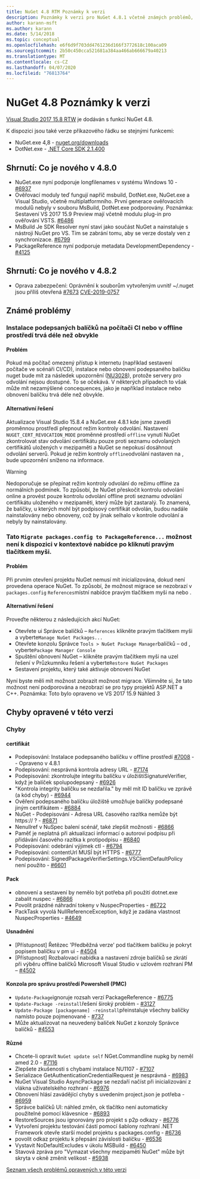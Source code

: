 ```yaml
---
title: NuGet 4.8 RTM Poznámky k verzi
description: Poznámky k verzi pro NuGet 4.8.1 včetně známých problémů, oprav chyb, přidaných funkcí a řadičů domény.
author: karann-msft
ms.author: karann
ms.date: 5/14/2018
ms.topic: conceptual
ms.openlocfilehash: e6f6d9f703dd4761236d166f3772618c100aca09
ms.sourcegitcommit: 2b50c450cca521681a384aa466ab666679a40213
ms.translationtype: MT
ms.contentlocale: cs-CZ
ms.lasthandoff: 04/07/2020
ms.locfileid: "76813764"
---
```

# <a name="nuget-48-release-notes"></a>NuGet 4.8 Poznámky k verzi

[Visual Studio 2017 15.8 RTW](https://www.visualstudio.com/news/releasenotes/vs2017-relnotes) je dodáván s funkcí NuGet 4.8.


K dispozici jsou také verze příkazového řádku se stejnými funkcemi:
* NuGet.exe 4,8 - [nuget.org/downloads](https://nuget.org/downloads)
* DotNet.exe - [.NET Core SDK 2.1.400](https://www.microsoft.com/net/download/visual-studio-sdks)


## <a name="summary-whats-new-in-480"></a>Shrnutí: Co je nového v 4.8.0
* NuGet.exe nyní podporuje longfilenames v systému Windows 10 - [#6937](https://github.com/NuGet/Home/issues/6937)
* Ověřovací moduly teď fungují napříč msbuild, DotNet.exe, NuGet.exe a Visual Studio, včetně multiplatformního. První generace ověřovacích modulů nebyly v souboru MsBuild, DotNet.exe podporovány. Poznámka: Sestavení VS 2017 15.9 Preview mají včetně modulu plug-in pro ověřování VSTS. [#6486](https://github.com/NuGet/Home/issues/6486)
* MsBuild Je SDK Resolver nyní staví jako součást NuGet a nainstaluje s nástroji NuGet pro VS. Tím se zabrání tomu, aby se verze dostaly ven z synchronizace. [#6799](https://github.com/NuGet/Home/issues/6799)
* PackageReference nyní podporuje metadata DevelopmentDependency - [#4125](https://github.com/NuGet/Home/issues/4125)

## <a name="summary-whats-new-in-482"></a>Shrnutí: Co je nového v 4.8.2

* Oprava zabezpečení: Oprávnění k souborům vytvořeným uvnitř ~/.nuget jsou příliš otevřená [#7673](https://github.com/NuGet/Home/issues/7673) [CVE-2019-0757](https://portal.msrc.microsoft.com/en-us/security-guidance/advisory/CVE-2019-0757)

## <a name="known-issues"></a>Známé problémy
### <a name="installing-signed-packages-on-a-ci-machine-or-in-an-offline-environment-takes-longer-than-usual"></a>Instalace podepsaných balíčků na počítači CI nebo v offline prostředí trvá déle než obvykle

#### <a name="issue"></a>Problém
Pokud má počítač omezený přístup k internetu (například sestavení počítače ve scénáři CI/CD), instalace nebo obnovení podepsaného balíčku nuget bude mít za následek upozornění ([NU3028](../reference/errors-and-warnings/nu3028.md)), protože servery pro odvolání nejsou dostupné. To se očekává. V některých případech to však může mít nezamýšlené concequences, jako je například instalace nebo obnovení balíčku trvá déle než obvykle.

#### <a name="workaround"></a>Alternativní řešení
Aktualizace Visual Studio 15.8.4 a NuGet.exe 4.8.1 kde jsme zavedli proměnnou prostředí přepnout režim kontroly odvolání.
Nastavení `NUGET_CERT_REVOCATION_MODE` proměnné prostředí `offline` vynutí NuGet zkontrolovat stav odvolání certifikátu pouze proti seznamu odvolaných certifikátů uložených v mezipaměti a NuGet se nepokusí dosáhnout odvolání serverů. Pokud je režim kontroly `offline`odvolání nastaven na , bude upozornění sníženo na informace.

> [!Warning]
> Nedoporučuje se přepínat režim kontroly odvolání do režimu offline za normálních podmínek. To způsobí, že NuGet přeskočit kontrolu odvolání online a provést pouze kontrolu odvolání offline proti seznamu odvolání certifikátu uloženého v mezipaměti, který může být zastaralý. To znamená, že balíčky, u kterých mohl být podpisový certifikát odvolán, budou nadále nainstalovány nebo obnoveny, což by jinak selhalo v kontrole odvolání a nebyly by nainstalovány.

### <a name="the-migrate-packagesconfig-to-packagereference-option-is-not-available-in-the-right-click-context-menu"></a>Tato `Migrate packages.config to PackageReference...` možnost není k dispozici v kontextové nabídce po kliknutí pravým tlačítkem myši.

#### <a name="issue"></a>Problém

Při prvním otevření projektu NuGet nemusí mít inicializována, dokud není provedena operace NuGet. To způsobí, že možnost migrace se nezobrazí v `packages.config` `References`místní nabídce pravým tlačítkem myši na nebo .

#### <a name="workaround"></a>Alternativní řešení

Proveďte některou z následujících akcí NuGet:
* Otevřete ui Správce balíčků – `References` klikněte pravým tlačítkem myši a vyberte`Manage NuGet Packages...`
* Otevřete konzolu Správce `Tools > NuGet Package Manager`balíčků – od , vyberte`Package Manager Console`
* Spuštění obnovení NuGet – klikněte pravým tlačítkem myši na uzel řešení v Průzkumníku řešení a vyberte`Restore NuGet Packages`
* Sestavení projektu, který také aktivuje obnovení NuGet

Nyní byste měli mít možnost zobrazit možnost migrace. Všimněte si, že tato možnost není podporována a nezobrazí se pro typy projektů ASP.NET a C++.
Poznámka: Toto bylo opraveno ve VS 2017 15.9 Náhled 3

## <a name="issues-fixed-in-this-release"></a>Chyby opravené v této verzi

### <a name="bugs"></a>Chyby
#### <a name="signing"></a>certifikát
* Podepisování: Instalace podepsaného balíčku v offline prostředí [#7008](https://github.com/NuGet/Home/issues/7008) -- Opraveno v 4.8.1
* Podepisování: nesprávná kontrola adresy URL - [#7174](https://github.com/NuGet/Home/issues/7174)
* Podepisování: zkontrolujte integritu balíčku v úložištiSignatureVerifier, když je balíček spolupodepsaný - [#6926](https://github.com/NuGet/Home/issues/6926)
* "Kontrola integrity balíčku se nezdařila." by měl mít ID balíčku ve zprávě (a kód chyby) - [#6944](https://github.com/NuGet/Home/issues/6944)
* Ověření podepsaného balíčku úložiště umožňuje balíčky podepsané jiným certifikátem - [#6884](https://github.com/NuGet/Home/issues/6884)
* NuGet - Podepisování - Adresa URL časového razítka nemůže být https:// ? - [#6871](https://github.com/NuGet/Home/issues/6871)
* Nenullref v NuSpec balení scénář, také zlepšit možnosti - [#6866](https://github.com/NuGet/Home/issues/6866)
* Paměť je neplatná při aktualizaci informací o autorovi podpisu při přidávání časového razítka k protipodpisu - [#6840](https://github.com/NuGet/Home/issues/6840)
* Podepisování: odebrání výjimek ctl - [#6794](https://github.com/NuGet/Home/issues/6794)
* Podepisování: contentUrl MUSÍ být HTTPS - [#6777](https://github.com/NuGet/Home/issues/6777)
* Podepisování: SignedPackageVerifierSettings.VSClientDefaultPolicy není použito - [#6601](https://github.com/NuGet/Home/issues/6601)


#### <a name="pack"></a>Pack
* obnovení a sestavení by nemělo být potřeba při použití dotnet.exe zabalit nuspec - [#6866](https://github.com/NuGet/Home/issues/6866)
* Povolit prázdné náhradní tokeny v NuspecProperties - [#6722](https://github.com/NuGet/Home/issues/6722)
* PackTask vyvolá NullReferenceException, když je zadána vlastnost NuspecProperties - [#4649](https://github.com/NuGet/Home/issues/4649)

#### <a name="accessibility"></a>Usnadnění
* [Přístupnost] Řetězec 'Předběžná verze' pod tlačítkem balíčku je pokryt popisem balíčku v pm ui - [#4504](https://github.com/NuGet/Home/issues/4504)
* [Přístupnost] Rozbalovací nabídka a nastavení zdroje balíčků se zkrátí při výběru offline balíčků Microsoft Visual Studio v uzlovém rozhraní PM – [#4502](https://github.com/NuGet/Home/issues/4502)

#### <a name="powershell-management-console-pmc"></a>Konzola pro správu prostředí Powershell (PMC)
* `Update-Package`ignoruje rozsah verzí PackageReference - [#6775](https://github.com/NuGet/Home/issues/6775)
* `Update-Package -reinstall`řešení široký problém - [#3127](https://github.com/NuGet/Home/issues/3127)
* `Update-Package [packagename] -reinstall`přeinstaluje všechny balíčky namísto pouze pojmenované - [#737](https://github.com/NuGet/Home/issues/737)
* Může aktualizovat na neuvedený balíček NuGet z konzoly Správce balíčků - [#4553](https://github.com/NuGet/Home/issues/4553)

#### <a name="misc"></a>Různé
* Chcete-li opravit `NuGet update self` NGet.Commandline nupkg by neměl amed 2.0 - [#7116](https://github.com/NuGet/Home/issues/7116)
* Zlepšete zkušenosti s chybami instalace NU1107 - [#7107](https://github.com/NuGet/Home/issues/7107)
* Serializace GetAuthenticationCredentialRequest je nesprávná - [#6983](https://github.com/NuGet/Home/issues/6983)
* NuGet Visual Studio AsyncPackage se nezdaří načíst při inicializování z vlákna uživatelského rozhraní - [#6976](https://github.com/NuGet/Home/issues/6976)
* Obnovení hlásí zavádějící chyby s uvedením project.json je potřeba - [#6959](https://github.com/NuGet/Home/issues/6959)
* Správce balíčků UI: náhled změn, ok tlačítko není automaticky použitelné pomocí klávesnice - [#6893](https://github.com/NuGet/Home/issues/6893)
* RestoreSources jsou ignorovány pro projekt s p2p odkazy - [#6776](https://github.com/NuGet/Home/issues/6776)
* Vytvoření projektu testování částí pomocí šablony rozhraní .NET Framework otevře starší model projektu s packages.config - [#6736](https://github.com/NuGet/Home/issues/6736)
* povolit odkaz projektu k přepsání závislosti balíčku - [#6536](https://github.com/NuGet/Home/issues/6536)
* Vystavit NoDefaultExcludes v úkolu MSBuild - [#6450](https://github.com/NuGet/Home/issues/6450)
* Stavová zpráva pro "Vymazat všechny mezipaměti NuGet" může být skryta v okně změnit velikost - [#5938](https://github.com/NuGet/Home/issues/5938)


[Seznam všech problémů opravených v této verzi](https://github.com/NuGet/Home/issues?q=is%3Aissue+is%3Aclosed+milestone%3A%224.8")
